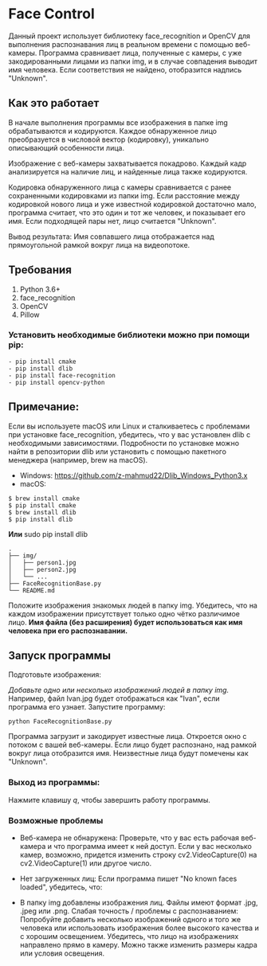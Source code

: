 # Face Control

Данный проект использует библиотеку face_recognition и OpenCV для выполнения распознавания лиц в реальном времени с помощью веб-камеры. Программа сравнивает лица, полученные с камеры, с уже закодированными лицами из папки img, и в случае совпадения выводит имя человека. Если соответствия не найдено, отобразится надпись "Unknown".

## Как это работает

В начале выполнения программы все изображения в папке img обрабатываются и кодируются. Каждое обнаруженное лицо преобразуется в числовой вектор (кодировку), уникально описывающий особенности лица.

Изображение с веб-камеры захватывается покадрово. Каждый кадр анализируется на наличие лиц, и найденные лица также кодируются.

Кодировка обнаруженного лица с камеры сравнивается с ранее сохраненными кодировками из папки img. Если расстояние между кодировкой нового лица и уже известной кодировкой достаточно мало, программа считает, что это один и тот же человек, и показывает его имя. Если подходящей пары нет, лицо считается "Unknown".

Вывод результата: Имя совпавшего лица отображается над прямоугольной рамкой вокруг лица на видеопотоке.

## Требования

1. Python 3.6+
2. face_recognition
3. OpenCV
4. Pillow

### Установить необходимые библиотеки можно при помощи pip:

```Terminal
- pip install cmake
- pip install dlib
- pip install face-recognition
- pip install opencv-python
```

## Примечание:

Если вы используете macOS или Linux и сталкиваетесь с проблемами при установке face_recognition, убедитесь, что у вас установлен dlib с необходимыми зависимостями. Подробности по установке можно найти в репозитории dlib или установить с помощью пакетного менеджера (например, brew на macOS).

- Windows: https://github.com/z-mahmud22/Dlib_Windows_Python3.x
- macOS:

```Terminal
$ brew install cmake
$ pip install cmake
$ brew install dlib
$ pip install dlib
```

**Или** sudo pip install dlib

```Структура проекта
.
├── img/
│   ├── person1.jpg
│   ├── person2.jpg
│   └── ...
├── FaceRecognitionBase.py
└── README.md
```

Положите изображения знакомых людей в папку img.
Убедитесь, что на каждом изображении присутствует только одно чётко различимое лицо.
**Имя файла (без расширения) будет использоваться как имя человека при его распознавании.**

## Запуск программы

Подготовьте изображения:

_Добавьте одно или несколько изображений людей в папку img._
Например, файл Ivan.jpg будет отображаться как "Ivan", если программа его узнает.
Запустите программу:

```Terminal
python FaceRecognitionBase.py
```

Программа загрузит и закодирует известные лица.
Откроется окно с потоком с вашей веб-камеры.
Если лицо будет распознано, над рамкой вокруг лица отобразится имя.
Неизвестные лица будут помечены как "Unknown".

### Выход из программы:

Нажмите клавишу _q_, чтобы завершить работу программы.

### Возможные проблемы

- Веб-камера не обнаружена:
  Проверьте, что у вас есть рабочая веб-камера и что программа имеет к ней доступ. Если у вас несколько камер, возможно, придется изменить строку cv2.VideoCapture(0) на cv2.VideoCapture(1) или другое число.

- Нет загруженных лиц:
  Если программа пишет "No known faces loaded", убедитесь, что:

- В папку img добавлены изображения лиц.
  Файлы имеют формат .jpg, .jpeg или .png.
  Слабая точность / проблемы с распознаванием:
  Попробуйте добавить несколько изображений одного и того же человека или использовать изображения более высокого качества и с хорошим освещением. Убедитесь, что лицо на изображениях направлено прямо в камеру.
  Можно также изменить размеры кадра или условия освещения.
